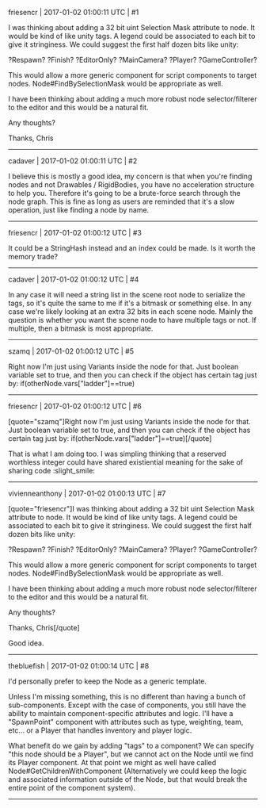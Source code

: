 friesencr | 2017-01-02 01:00:11 UTC | #1

I was thinking about adding a 32 bit uint Selection Mask attribute to node.  It would be kind of like unity tags.  A legend could be associated to each bit to give it stringiness.  We could suggest the first half dozen bits like unity:

?Respawn?
?Finish?
?EditorOnly?
?MainCamera?
?Player?
?GameController?

This would allow a more generic component for script components to target nodes.  Node#FindBySelectionMask would be appropriate as well.

I have been thinking about adding a much more robust node selector/filterer to the editor and this would be a natural fit.

Any thoughts?

Thanks,
Chris

-------------------------

cadaver | 2017-01-02 01:00:11 UTC | #2

I believe this is mostly a good idea, my concern is that when you're finding nodes and not Drawables / RigidBodies, you have no acceleration structure to help you. Therefore it's going to be a brute-force search through the node graph. This is fine as long as users are reminded that it's a slow operation, just like finding a node by name.

-------------------------

friesencr | 2017-01-02 01:00:12 UTC | #3

It could be a StringHash instead and an index could be made.  Is it worth the memory trade?

-------------------------

cadaver | 2017-01-02 01:00:12 UTC | #4

In any case it will need a string list in the scene root node to serialize the tags, so it's quite the same to me if it's a bitmask or something else. In any case we're likely looking at an extra 32 bits in each scene node. Mainly the question is whether you want the scene node to have multiple tags or not. If multiple, then a bitmask is most appropriate.

-------------------------

szamq | 2017-01-02 01:00:12 UTC | #5

Right now I'm just using Variants inside the node for that. Just boolean variable set to true, and then you can check if the object has certain tag just by:
if(otherNode.vars["ladder"]==true)

-------------------------

friesencr | 2017-01-02 01:00:12 UTC | #6

[quote="szamq"]Right now I'm just using Variants inside the node for that. Just boolean variable set to true, and then you can check if the object has certain tag just by:
if(otherNode.vars["ladder"]==true)[/quote]

That is what I am doing too.  I was simpling thinking that a reserved worthless integer could have shared existiential meaning for the sake of sharing code :slight_smile:

-------------------------

vivienneanthony | 2017-01-02 01:00:13 UTC | #7

[quote="friesencr"]I was thinking about adding a 32 bit uint Selection Mask attribute to node.  It would be kind of like unity tags.  A legend could be associated to each bit to give it stringiness.  We could suggest the first half dozen bits like unity:

?Respawn?
?Finish?
?EditorOnly?
?MainCamera?
?Player?
?GameController?

This would allow a more generic component for script components to target nodes.  Node#FindBySelectionMask would be appropriate as well.

I have been thinking about adding a much more robust node selector/filterer to the editor and this would be a natural fit.

Any thoughts?

Thanks,
Chris[/quote]

Good idea.

-------------------------

thebluefish | 2017-01-02 01:00:14 UTC | #8

I'd personally prefer to keep the Node as a generic template.

Unless I'm missing something, this is no different than having a bunch of sub-components. Except with the case of components, you still have the ability to maintain component-specific attributes and logic. I'll have a "SpawnPoint" component with attributes such as type, weighting, team, etc... or a Player that handles inventory and player logic.

What benefit do we gain by adding "tags" to a component? We can specify "this node should be a Player", but we cannot act on the Node until we find its Player component. At that point we might as well have called Node#GetChildrenWithComponent (Alternatively we could keep the logic and associated information outside of the Node, but that would break the entire point of the component system).

-------------------------

